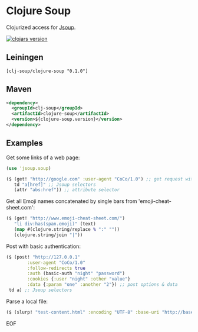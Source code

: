 # Clojure Soup

Clojurized access for [Jsoup](http://jsoup.org/).

[![clojars version](https://clojars.org/clj-soup/clojure-soup/latest-version.svg)](https://clojars.org/clj-soup/clojure-soup)

## Leiningen

```
[clj-soup/clojure-soup "0.1.0"]
```

## Maven
```xml
<dependency>
  <groupId>clj-soup</groupId>
  <artifactId>clojure-soup</artifactId>
  <version>${clojure-soup.version}</version>
</dependency>
```


## Examples

Get some links of a web page:

```clojure
(use 'jsoup.soup)

($ (get! "http://google.com" :user-agent "CoCo/1.0") ;; get request with options
   td "a[href]" ;; Jsoup selectors
   (attr "abs:href")) ;; attribute selector
```

Get all Emoji names concatenated by single bars from 'emoji-cheat-sheet.com':

```clojure
($ (get! "http://www.emoji-cheat-sheet.com/") 
   "li div:has(span.emoji)" (text) 
   (map #(clojure.string/replace % ":" "")) 
   (clojure.string/join "|")) 
```

Post with basic authentication:

```clojure
($ (post! "http://127.0.0.1"  
        :user-agent "CoCo/1.0" 
        :follow-redirects true
        :auth (basic-auth "night" "password")
        :cookies {:user "night" :other "value"}
        :data {:param "one" :another "2"}) ;; post options & data
 td a) ;; Jsoup selectors
```

Parse a local file:

```clojure
($ (slurp! "test-content.html" :encoding "UTF-8" :base-uri "http://base") "a[href]")
```

EOF
